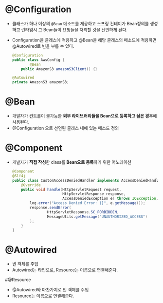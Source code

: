 # @Configuration

*  클래스가 하나 이상의 `@Bean` 메소드를 제공하고 스프링 컨테이가 Bean정의를 생성하고 런타임시 그 Bean들이 요청들을 처리할 것을 선언하게 된다. 

* Configuration을 클래스에 적용하고 @Bean을 해당 클래스의 메소드에 적용하면 @Autowired로 빈을 부를 수 있다.

  ```java
  @Configuration
  public class AwsConfig {
          @Bean
      public AmazonS3 amazonS3Client() {}
  
  @Autowired
  private AmazonS3 amazonS3;
  ```

# @Bean  

*  개발자가 컨트롤이 불가능한 **외부 라이브러리들을 Bean으로 등록하고 싶은 경우**에 사용된다.
* @Configuration 으로 선언된 클래스 내에 있는 메소드 정의 



# @Component

* 개발자가 **직접 작성**한 class를 **Bean으로 등록**하기 위한 어노테이션

  ```java
  @Component
  @Slf4j
  public class CustomAccessDeniedHandler implements AccessDeniedHandler {
      @Override
      public void handle(HttpServletRequest request,
                         HttpServletResponse response,
                         AccessDeniedException e) throws IOException, ServletException {
          log.error("Access Denied Error: {}", e.getMessage());
          response.sendError(
                  HttpServletResponse.SC_FORBIDDEN,
                  MessageUtils.getMessage("UNAUTHORIZED_ACCESS")
          );
      }
  }
  ```

  

# @Autowired

* 빈 객체를 주입
* Autowired는 타입으로, Resource는 이름으로 연결해준다.

#@Resource

* @Autowired와 마찬가지로 빈 객체를 주입
* Resource는 이름으로 연결해준다.

